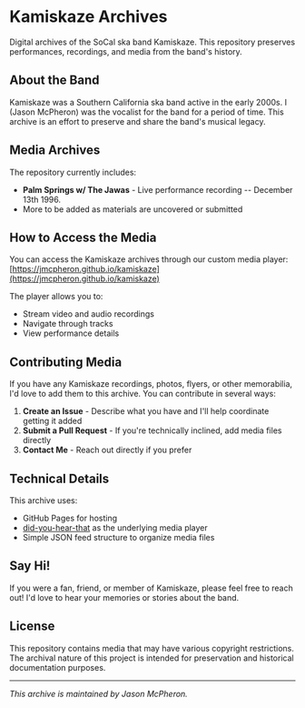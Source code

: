 # Kamiskaze Archives

Digital archives of the SoCal ska band Kamiskaze. This repository preserves performances, recordings, and media from the band's history.

## About the Band

Kamiskaze was a Southern California ska band active in the early 2000s. I (Jason McPheron) was the vocalist for the band for a period of time. This archive is an effort to preserve and share the band's musical legacy.

## Media Archives

The repository currently includes:
- **Palm Springs w/ The Jawas** - Live performance recording -- December 13th 1996. 
- More to be added as materials are uncovered or submitted

## How to Access the Media

You can access the Kamiskaze archives through our custom media player:
[https://jmcpheron.github.io/kamiskaze](https://jmcpheron.github.io/kamiskaze)

The player allows you to:
- Stream video and audio recordings
- Navigate through tracks
- View performance details

## Contributing Media

If you have any Kamiskaze recordings, photos, flyers, or other memorabilia, I'd love to add them to this archive. You can contribute in several ways:

1. **Create an Issue** - Describe what you have and I'll help coordinate getting it added
2. **Submit a Pull Request** - If you're technically inclined, add media files directly
3. **Contact Me** - Reach out directly if you prefer

## Technical Details

This archive uses:
- GitHub Pages for hosting
- [did-you-hear-that](https://github.com/jmcpheron/did-you-hear-that) as the underlying media player
- Simple JSON feed structure to organize media files

## Say Hi!

If you were a fan, friend, or member of Kamiskaze, please feel free to reach out! I'd love to hear your memories or stories about the band.

## License

This repository contains media that may have various copyright restrictions. The archival nature of this project is intended for preservation and historical documentation purposes.

---

*This archive is maintained by Jason McPheron.*